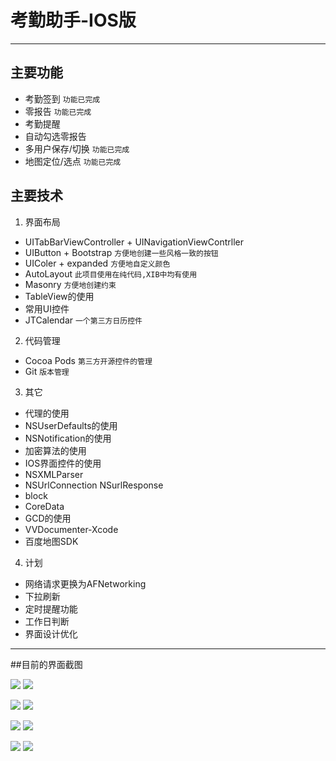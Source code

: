 # 考勤助手-IOS版
---

## 主要功能
 - 考勤签到 `功能已完成`
 - 零报告 `功能已完成`
 - 考勤提醒
 - 自动勾选零报告
 - 多用户保存/切换 `功能已完成`
 - 地图定位/选点 `功能已完成`

## 主要技术
1. 界面布局
  - UITabBarViewController + UINavigationViewContrller
  - UIButton + Bootstrap `方便地创建一些风格一致的按钮`
  - UIColer + expanded `方便地自定义颜色`
  - AutoLayout `此项目使用在纯代码,XIB中均有使用`
  - Masonry `方便地创建约束`
  - TableView的使用
  - 常用UI控件
  - JTCalendar `一个第三方日历控件`
2. 代码管理
 - Cocoa Pods `第三方开源控件的管理`
 - Git `版本管理`
3. 其它
 - 代理的使用
 - NSUserDefaults的使用
 - NSNotification的使用
 - 加密算法的使用
 - IOS界面控件的使用
 - NSXMLParser
 - NSUrlConnection NSurlResponse
 - block
 - CoreData
 - GCD的使用
 - VVDocumenter-Xcode
 - 百度地图SDK
4. 计划
 - 网络请求更换为AFNetworking
 - 下拉刷新
 - 定时提醒功能
 - 工作日判断
 - 界面设计优化
 ---
 
##目前的界面截图
  
 ![](http://77l5l6.com1.z0.glb.clouddn.com/ios_Simulator%20Screen%20Shot%202015年7月31日%20上午1.06.34.png?imageView2/2/w/350/q/90) ![](http://77l5l6.com1.z0.glb.clouddn.com/ios_Simulator%20Screen%20Shot%202015年7月21日%20下午10.46.35.png?imageView2/2/w/350/q/90)
 
 ![](http://77l5l6.com1.z0.glb.clouddn.com/ios_Simulator%20Screen%20Shot%202015年7月21日%20下午10.46.37.png?imageView2/2/w/350/q/90) ![](http://77l5l6.com1.z0.glb.clouddn.com/ios_Simulator%20Screen%20Shot%202015年7月21日%20下午10.46.40.png?imageView2/2/w/350/q/90)
 
 ![](http://77l5l6.com1.z0.glb.clouddn.com/ios_Simulator%20Screen%20Shot%202015年7月21日%20下午10.46.53.png?imageView2/2/w/350/q/90) ![](http://77l5l6.com1.z0.glb.clouddn.com/ios_Simulator%20Screen%20Shot%202015年7月21日%20下午10.47.00.png?imageView2/2/w/350/q/90)
   
 ![](http://77l5l6.com1.z0.glb.clouddn.com/ios_Simulator%20Screen%20Shot%202015年7月26日%20下午11.50.10.png?imageView2/2/w/350/q/90) ![](http://77l5l6.com1.z0.glb.clouddn.com/ios_Screen%20Shot%202015-07-31%20at%20上午12.22.36.png?imageView2/2/w/350/q/90)



